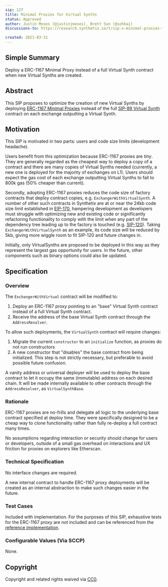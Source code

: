 ```yaml
---
sip: 127
title: Minimal Proxies for Virtual Synths
status: Approved
author: Justin Moses (@justinjmoses), Brett Sun (@sohkai)
discussions-to: https://research.synthetix.io/t/sip-x-minimal-proxies-for-virtual-synths/366

created: 2021-03-31
---
```


## Simple Summary

Deploy a ERC-1167 Minimal Proxy instead of a full Virtual Synth contract when new Virtual Synths are created.

## Abstract

This SIP proposes to optimize the creation of new Virtual Synths by deploying [ERC-1167 Minimal Proxies](https://eips.ethereum.org/EIPS/eip-1167) instead of the full [SIP-89 Virtual Synth](https://sips.synthetix.io/sips/sip-89) contract on each exchange outputting a Virtual Synth.

## Motivation

This SIP is motivated in two parts: users and code size limits (development headache).

Users benefit from this optimization because ERC-1167 proxies are *tiny*. They are generally regarded as the cheapest way to deploy a copy of a contract and there are many copies of Virtual Synths needed (currently, a new one is deployed for the majority of exchanges on L1). Users should expect the gas cost of each exchange outputting Virtual Synths to fall to 800k gas (50% cheaper than current).

Secondly, adopting ERC-1167 proxies reduces the code size of factory contracts that deploy contract copies, e.g. `ExchangerWithVirtualSynth`. A number of other such contracts in Synthetix are at or near the 24kb code size limit established in [EIP-170](https://eips.ethereum.org/EIPS/eip-170), hampering development as developers must struggle with optimizing new and existing code or significantly refactoring functionality to comply with the limit when any part of the dependency tree leading up to the factory is touched (e.g. [SIP-120](https://sips.synthetix.io/sips/sip-120)). Taking `ExchangerWithVirtualSynth` as an example, its code size will be reduced by 5kb, giving more wiggle room to fit SIP-120 and future changes in.

Initially, only VirtualSynths are proposed to be deployed in this way as they represent the largest gas opportunity for users. In the future, other components such as binary options could also be updated.

## Specification

### Overview

The `ExchangerWithVirtual` contract will be modified to:

1. Deploy an ERC-1167 proxy pointing to an "base" Virtual Synth contract instead of a full Virtual Synth contract.
2. Receive the address of the base Virtual Synth contract through the `AddressResolver`.

To allow such deployments, the `VirtualSynth` contract will require changes:

1. Migrate the current `constructor` to an `initialize` function, as proxies do not run constructors
1. A new constructor that "disables" the base contract from being initialized. This step is not strictly necessary, but preferable to avoid possible future confusion.

A vanity address or universal deployer will be used to deploy the base contract to let it occupy the same (immutable) address on each desired chain. It will be made internally available to other contracts through the `AddressResolver`, as `VirtualSynthBase`.

### Rationale

ERC-1167 proxies are no-frills and delegate all logic to the underlying base contract specified at deploy time. They were specifically designed to be a cheap way to clone functionality rather than fully re-deploy a full contract many times.

No assumptions regarding interaction or security should change for users or developers, outside of a small gas overhead on interactions and UX friction for proxies on explorers like Etherscan.

### Technical Specification

No interface changes are required.

A new internal contract to handle ERC-1167 proxy deployments will be created as an internal abstraction to make such changes easier in the future.

### Test Cases

Included with implementation. For the purposes of this SIP, exhaustive tests for the ERC-1167 proxy are not included and can be referenced from the [reference implementation](https://github.com/optionality/clone-factory).

### Configurable Values (Via SCCP)

None.

## Copyright

Copyright and related rights waived via [CC0](https://creativecommons.org/publicdomain/zero/1.0/).
